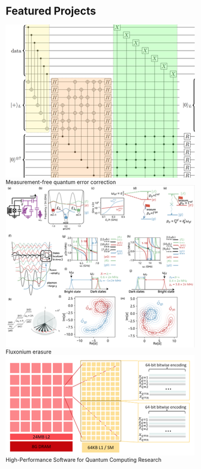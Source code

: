 # Featured Projects

<div class="card-container">
    <div class="card" onclick="expandCard('/projects/mfqec')">
        <div class="card-image">
            <img src="/projects/mfqec/images/circ_simple.png" alt="MFQEC" />
        </div>
        <div class="card-text">
            Measurement-free quantum error correction
        </div>
    </div>
    <div class="card" onclick="expandCard('/projects/fluxonium_erasure')">
        <div class="card-image">
            <img src="/projects/fluxonium_erasure/images/lvl_diagram.png" alt="Fluxonium" />
        </div>
        <div class="card-text">
            Fluxonium erasure
        </div>
    </div>
    <div class="card" onclick="expandCard('/projects/hpc')">
        <div class="card-image">
            <img src="/projects/hpc/images/GPU_pauli_frame.png" alt="HPC" />
        </div>
        <div class="card-text">
            High-Performance Software for Quantum Computing Research
        </div>
    </div>
</div> 
